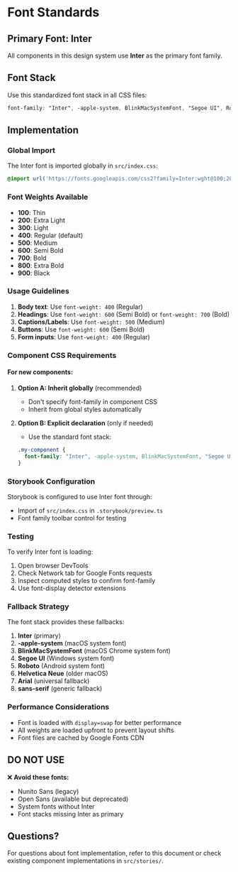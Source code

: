 # Font Standards

## Primary Font: Inter

All components in this design system use **Inter** as the primary font family.

## Font Stack

Use this standardized font stack in all CSS files:

```css
font-family: "Inter", -apple-system, BlinkMacSystemFont, "Segoe UI", Roboto, "Helvetica Neue", Arial, sans-serif;
```

## Implementation

### Global Import

The Inter font is imported globally in `src/index.css`:

```css
@import url('https://fonts.googleapis.com/css2?family=Inter:wght@100;200;300;400;500;600;700;800;900&display=swap');
```

### Font Weights Available

- **100**: Thin
- **200**: Extra Light  
- **300**: Light
- **400**: Regular (default)
- **500**: Medium
- **600**: Semi Bold
- **700**: Bold
- **800**: Extra Bold
- **900**: Black

### Usage Guidelines

1. **Body text**: Use `font-weight: 400` (Regular)
2. **Headings**: Use `font-weight: 600` (Semi Bold) or `font-weight: 700` (Bold)
3. **Captions/Labels**: Use `font-weight: 500` (Medium)
4. **Buttons**: Use `font-weight: 600` (Semi Bold)
5. **Form inputs**: Use `font-weight: 400` (Regular)

### Component CSS Requirements

#### For new components:

1. **Option A: Inherit globally** (recommended)
   - Don't specify font-family in component CSS
   - Inherit from global styles automatically

2. **Option B: Explicit declaration** (only if needed)
   - Use the standard font stack:
   ```css
   .my-component {
     font-family: "Inter", -apple-system, BlinkMacSystemFont, "Segoe UI", Roboto, "Helvetica Neue", Arial, sans-serif;
   }
   ```

### Storybook Configuration

Storybook is configured to use Inter font through:
- Import of `src/index.css` in `.storybook/preview.ts`
- Font family toolbar control for testing

### Testing

To verify Inter font is loading:
1. Open browser DevTools
2. Check Network tab for Google Fonts requests
3. Inspect computed styles to confirm font-family
4. Use font-display detector extensions

### Fallback Strategy

The font stack provides these fallbacks:
1. **Inter** (primary)
2. **-apple-system** (macOS system font)
3. **BlinkMacSystemFont** (macOS Chrome system font)
4. **Segoe UI** (Windows system font)
5. **Roboto** (Android system font)
6. **Helvetica Neue** (older macOS)
7. **Arial** (universal fallback)
8. **sans-serif** (generic fallback)

### Performance Considerations

- Font is loaded with `display=swap` for better performance
- All weights are loaded upfront to prevent layout shifts
- Font files are cached by Google Fonts CDN

## DO NOT USE

❌ **Avoid these fonts:**
- Nunito Sans (legacy)
- Open Sans (available but deprecated)
- System fonts without Inter
- Font stacks missing Inter as primary

## Questions?

For questions about font implementation, refer to this document or check existing component implementations in `src/stories/`.
